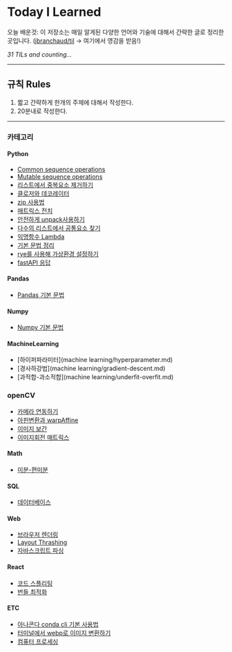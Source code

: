 # Today I Learned

오늘 배운것: 이 저장소는 매일 알게된 다양한 언어와 기술에 대해서 간략한 글로 정리한 곳입니다.
([jbranchaud/til](https://github.com/jbranchaud/til) -> 여기에서 영감을 받음!)

*31 TILs and counting...*

---

## 규칙 Rules

1. 짧고 간략하게 한개의 주제에 대해서 작성한다.
2. 20분내로 작성한다.

---

### 카테고리

#### Python

- [Common sequence operations](python/common-sequence-operations.md)
- [Mutable sequence operations](python/mutable-sequence-operations.md)
- [리스트에서 중복요소 제거하기](python/remove-duplicates.md)
- [클로저와 데코레이터](python/closure.md)
- [zip 사용법](python/zip.md)
- [매트릭스 전치](python/transpose-matrix.md)
- [안전하게 unpack사용하기](python/safe-unpacking.md)
- [다수의 리스트에서 공통요소 찾기](python/find-duplicates-in-lists.md)
- [익명함수 Lambda](python/anonymous-function.md)
- [기본 문법 정리](python/python101.md)
- [rye를 사용해 가상환경 설정하기](python/rye-venv.md)
- [fastAPI 응답](python/fastAPI/response.md)

#### Pandas

- [Pandas 기본 문법](pandas/basic-pd.md)

#### Numpy

- [Numpy 기본 문법](numpy/basic-numpy.md)

#### MachineLearning

- [하이퍼파라미터](machine learning/hyperparameter.md)
- [경사하강법](machine learning/gradient-descent.md)
- [과적합-과소적합](machine learning/underfit-overfit.md)

### openCV

- [카메라 연동하기](openCV/start-the-camera.md)
- [아핀변환과 warpAffine](openCV/warp-affine-transformation.md)
- [이미지 보간](openCV/interpolation.md)
- [이미지회전 매트릭스](openCV/image-rotation.md)

#### Math

- [미분-편미분](math/differentiation.md)

#### SQL

- [데이터베이스](sql/what-is-a-database.md)

#### Web

- [브라우저 렌더링](web/browser-rendering.md)
- [Layout Thrashing](web/layout-thrashing.md)
- [자바스크립트 파싱](web/v8-javascript-parsing.md)

#### React

- [코드 스플리팅](react/code-splitting.md)
- [번들 최적화](react/bundle-optimization.md)

#### ETC

- [아나콘다 conda cli 기본 사용법](etc/anaconda-cli.md)
- [터미널에서 webp로 이미지 변환하기](etc/convert-to-webp.md)
- [컴퓨터 프로세싱](etc/process-in-cs.md)
